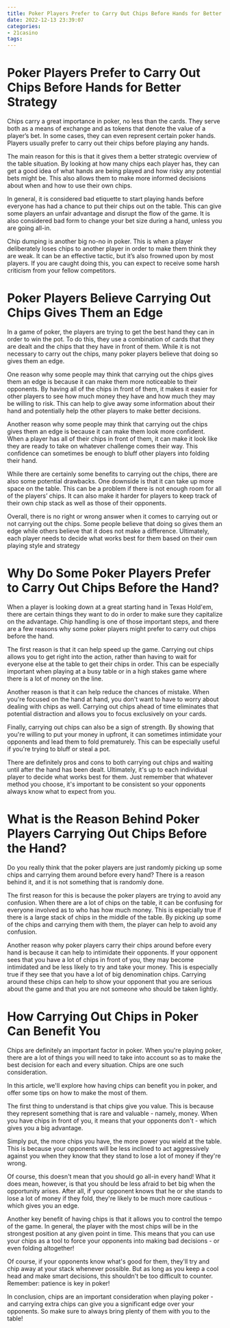```yaml
---
title: Poker Players Prefer to Carry Out Chips Before Hands for Better Strategy
date: 2022-12-13 23:39:07
categories:
- 21casino
tags:
---
```



#  Poker Players Prefer to Carry Out Chips Before Hands for Better Strategy

Chips carry a great importance in poker, no less than the cards. They serve both as a means of exchange and as tokens that denote the value of a player’s bet. In some cases, they can even represent certain poker hands. Players usually prefer to carry out their chips before playing any hands.

The main reason for this is that it gives them a better strategic overview of the table situation. By looking at how many chips each player has, they can get a good idea of what hands are being played and how risky any potential bets might be. This also allows them to make more informed decisions about when and how to use their own chips.

In general, it is considered bad etiquette to start playing hands before everyone has had a chance to put their chips out on the table. This can give some players an unfair advantage and disrupt the flow of the game. It is also considered bad form to change your bet size during a hand, unless you are going all-in.

Chip dumping is another big no-no in poker. This is when a player deliberately loses chips to another player in order to make them think they are weak. It can be an effective tactic, but it’s also frowned upon by most players. If you are caught doing this, you can expect to receive some harsh criticism from your fellow competitors.

#  Poker Players Believe Carrying Out Chips Gives Them an Edge

In a game of poker, the players are trying to get the best hand they can in order to win the pot. To do this, they use a combination of cards that they are dealt and the chips that they have in front of them. While it is not necessary to carry out the chips, many poker players believe that doing so gives them an edge.

One reason why some people may think that carrying out the chips gives them an edge is because it can make them more noticeable to their opponents. By having all of the chips in front of them, it makes it easier for other players to see how much money they have and how much they may be willing to risk. This can help to give away some information about their hand and potentially help the other players to make better decisions.

Another reason why some people may think that carrying out the chips gives them an edge is because it can make them look more confident. When a player has all of their chips in front of them, it can make it look like they are ready to take on whatever challenge comes their way. This confidence can sometimes be enough to bluff other players into folding their hand.

While there are certainly some benefits to carrying out the chips, there are also some potential drawbacks. One downside is that it can take up more space on the table. This can be a problem if there is not enough room for all of the players’ chips. It can also make it harder for players to keep track of their own chip stack as well as those of their opponents.

Overall, there is no right or wrong answer when it comes to carrying out or not carrying out the chips. Some people believe that doing so gives them an edge while others believe that it does not make a difference. Ultimately, each player needs to decide what works best for them based on their own playing style and strategy

#  Why Do Some Poker Players Prefer to Carry Out Chips Before the Hand?

When a player is looking down at a great starting hand in Texas Hold'em, there are certain things they want to do in order to make sure they capitalize on the advantage. Chip handling is one of those important steps, and there are a few reasons why some poker players might prefer to carry out chips before the hand.

The first reason is that it can help speed up the game. Carrying out chips allows you to get right into the action, rather than having to wait for everyone else at the table to get their chips in order. This can be especially important when playing at a busy table or in a high stakes game where there is a lot of money on the line.

Another reason is that it can help reduce the chances of mistake. When you're focused on the hand at hand, you don't want to have to worry about dealing with chips as well. Carrying out chips ahead of time eliminates that potential distraction and allows you to focus exclusively on your cards.

Finally, carrying out chips can also be a sign of strength. By showing that you're willing to put your money in upfront, it can sometimes intimidate your opponents and lead them to fold prematurely. This can be especially useful if you're trying to bluff or steal a pot.

There are definitely pros and cons to both carrying out chips and waiting until after the hand has been dealt. Ultimately, it's up to each individual player to decide what works best for them. Just remember that whatever method you choose, it's important to be consistent so your opponents always know what to expect from you.

#  What is the Reason Behind Poker Players Carrying Out Chips Before the Hand?

Do you really think that the poker players are just randomly picking up some chips and carrying them around before every hand? There is a reason behind it, and it is not something that is randomly done.

The first reason for this is because the poker players are trying to avoid any confusion. When there are a lot of chips on the table, it can be confusing for everyone involved as to who has how much money. This is especially true if there is a large stack of chips in the middle of the table. By picking up some of the chips and carrying them with them, the player can help to avoid any confusion.

Another reason why poker players carry their chips around before every hand is because it can help to intimidate their opponents. If your opponent sees that you have a lot of chips in front of you, they may become intimidated and be less likely to try and take your money. This is especially true if they see that you have a lot of big denomination chips. Carrying around these chips can help to show your opponent that you are serious about the game and that you are not someone who should be taken lightly.

#  How Carrying Out Chips in Poker Can Benefit You

Chips are definitely an important factor in poker. When you're playing poker, there are a lot of things you will need to take into account so as to make the best decision for each and every situation. Chips are one such consideration.

In this article, we'll explore how having chips can benefit you in poker, and offer some tips on how to make the most of them.

The first thing to understand is that chips give you value. This is because they represent something that is rare and valuable - namely, money. When you have chips in front of you, it means that your opponents don't - which gives you a big advantage.

Simply put, the more chips you have, the more power you wield at the table. This is because your opponents will be less inclined to act aggressively against you when they know that they stand to lose a lot of money if they're wrong.

Of course, this doesn't mean that you should go all-in every hand! What it does mean, however, is that you should be less afraid to bet big when the opportunity arises. After all, if your opponent knows that he or she stands to lose a lot of money if they fold, they're likely to be much more cautious - which gives you an edge.

Another key benefit of having chips is that it allows you to control the tempo of the game. In general, the player with the most chips will be in the strongest position at any given point in time. This means that you can use your chips as a tool to force your opponents into making bad decisions - or even folding altogether!

Of course, if your opponents know what's good for them, they'll try and chip away at your stack whenever possible. But as long as you keep a cool head and make smart decisions, this shouldn't be too difficult to counter. Remember: patience is key in poker!

In conclusion, chips are an important consideration when playing poker - and carrying extra chips can give you a significant edge over your opponents. So make sure to always bring plenty of them with you to the table!